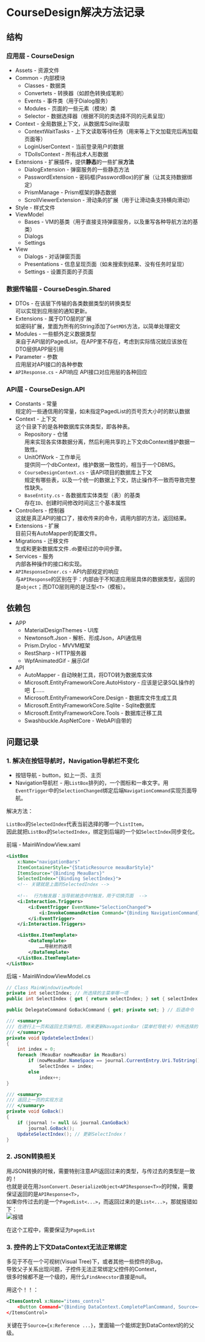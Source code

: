 # CourseDesign解决方法记录

## 结构

### 应用层 - CourseDesign

* Assets - 资源文件
* Common - 内部模块
  * Classes - 数据类
  * Convertets - 转换器（如颜色转换成笔刷）
  * Events -  事件类（用于Dialog服务）
  * Modules - 页面的一些元素（模块）类
  * Selector - 数据选择器（根据不同的类选择不同的元素呈现）
* Context - 全局数据上下文，从数据库Sqlite读取
  * ContextWaitTasks - 上下文读取等待任务（用来等上下文加载完后再加载页面等）
  * LoginUserContext - 当前登录用户的数据
  * TDollsContext - 所有战术人形数据
* Extensions - 扩展插件，提供**静态**的一些扩展**方法**
  * DialogExtension - 弹窗服务的一些静态方法
  * PasswordExtension - 密码框(PasswordBox)的扩展（让其支持数据绑定）
  * PrismManage - Prism框架的静态数据
  * ScrollViewerExtension - 滑动条的扩展（用于让滑动条支持横向滑动）
* Style - 样式文件
* ViewModel
  * Bases - VM的基类（用于直接支持弹窗服务，以及重写各种导航方法的基类）
  * Dialogs
  * Settings
* View
  * Dialogs - 对话弹窗页面
  * Presentations - 信息呈现页面（如未搜索到结果、没有任务时呈现）
  * Settings - 设置页面的子页面

### 数据传输层 - CourseDesgin.Shared

* DTOs - 在该层下传输的各类数据类型的转换类型  
  可以实现到应用层的通知更新。
* Extensions - 属于DTO层的扩展  
  如密码扩展，里面为所有的String添加了`GetMD5`方法，以简单处理密文
* Modules - 一些额外定义数据类型  
  来自于API层的PagedList，在APP里不存在，考虑到实际情况就应该放在DTO层供APP层引用
* Parameter - 参数  
  应用层对API接口的各种参数
* `APIResponse.cs` - API响应
  API接口对应用层的各种回应
  
### API层 - CourseDesign.API

* Constants - 常量  
  规定的一些通信用的常量，如未指定PagedList的页号页大小时的默认数据
* Context - 上下文  
  这个目录下的是各种数据库实体类型，即各种表。
  * Repository - 仓储  
    用来实现各实体数据分离，然后利用共享的上下文dbContext维护数据一致性。
  * UnitOfWork - 工作单元  
    提供同一个dbContext，维护数据一致性的，相当于一个DBMS。
  * `CourseDesignContext.cs` - 该API项目的数据库上下文  
    规定有哪些表，以及一个统一的数据上下文，防止操作不一致而导致完整性缺失。
  * `BaseEntity.cs` - 各数据库实体类型（表）的基类  
    存在`ID`、创建时间修改时间这三个基本属性
* Controllers - 控制器  
  这就是真正API的接口了，接收传来的命令，调用内部的方法，返回结果。
* Extensions - 扩展  
  目前只有AutoMapper的配置文件。
* Migrations - 迁移文件  
  生成和更新数据库文件`.db`要经过的中间步骤。
* Services - 服务  
  内部各种操作的接口和实现。
* `APIResponseInner.cs` - API内部规定的响应  
  与`APIResponse`的区别在于：内部由于不知道应用层具体的数据类型，返回的是`object`；而DTO层则用的是泛型`<T>`（模板）。

## 依赖包

* APP
  * MaterialDesignThemes - UI库
  * Newtonsoft.Json - 解析、形成Json，API通信用
  * Prism.DryIoc - MVVM框架
  * RestSharp - HTTP服务器
  * WpfAnimatedGif - 展示Gif
* API
  * AutoMapper - 自动映射工具，将DTO转为数据库实体
  * Microsoft.EntityFrameworkCore.AutoHistory - 应该是记录SQL操作的吧【……
  * Microsoft.EntityFrameworkCore.Design - 数据库文件生成工具
  * Microsoft.EntityFrameworkCore.Sqlite - Sqlite数据库
  * Microsoft.EntityFrameworkCore.Tools - 数据库迁移工具
  * Swashbuckle.AspNetCore - WebAPI自带的

## 问题记录

### 1. 解决在按钮导航时，Navigation导航栏不变化

* 按钮导航 - button，如上一页、主页
* Navigation导航栏 - 用`ListBox`排列的，一个图标和一串文字。用`EventTrigger`中的`SelectionChanged`绑定后端`NavigationCommand`实现页面导航。

解决方法：

`ListBox`的`SelectedIndex`代表当前选择的哪一个`ListItem`，  
因此就把`ListBox`的`SelectedIndex`，绑定到后端的一个如`SelectIndex`同步变化。

前端 - MainWindowView.xaml

```xml
<ListBox
    x:Name="navigationBars"
    ItemContainerStyle="{StaticResource meauBarStyle}"
    ItemsSource="{Binding MeauBars}"
    SelectedIndex="{Binding SelectIndex}">
    <!-- 关键就是上面的SelectedIndex -->
    
    <!--  行为触发器：当导航被选中时触发，用于切换页面  -->
    <i:Interaction.Triggers>
        <i:EventTrigger EventName="SelectionChanged">
            <i:InvokeCommandAction Command="{Binding NavigationCommand}" CommandParameter="{Binding ElementName=navigationBars, Path=SelectedItem}" />
        </i:EventTrigger>
    </i:Interaction.Triggers>

    <ListBox.ItemTemplate>
        <DataTemplate>
            ……导航栏的选项
        </DataTemplate>
    </ListBox.ItemTemplate>
</ListBox>
```

后端 - MainWindowViewModel.cs

```cs
// Class MainWindowViewModel
private int selectIndex; // 所选择的主菜单哪一项
public int SelectIndex { get { return selectIndex; } set { selectIndex = value; RaisePropertyChanged(); } } // 注意通知更新哈

public DelegateCommand GoBackCommand { get; private set; } // 后退命令

/// <summary>
/// 在进行上一页和返回主页操作后，用来更新NavagationBar（菜单栏导航卡）中所选择的导航项的index，从而更新所选择的项。否则操作后导航项不会更新
/// </summary>
private void UpdateSelectIndex()
{
    int index = 0;
    foreach (MeauBar nowMeauBar in MeauBars)
        if (nowMeauBar.NameSpace == journal.CurrentEntry.Uri.ToString()) // journal中这个代表当前页面的uri（前面导航传进来的那个），因此可以遍历然后找到index
            SelectIndex = index;
        else
            index++;
}

/// <summary>
/// 返回上一页的实现方法
/// </summary>
private void GoBack()
{
    if (journal != null && journal.CanGoBack)
        journal.GoBack();
    UpdateSelectIndex(); // 更新SelectIndex！
}
```

### 2. JSON转换相关

用JSON转换的时候，需要特别注意API返回过来的类型，与传过去的类型是一致的！  
也就是说在用`JsonConvert.DeserializeObject<APIResponse<T>>`的时候，需要保证返回的是`APIResponse<T>`，  
如果你传过去的是一个`PagedList<...>`，而返回过来的是`List<...>`，那就报错如下：  
![报错](images/%E9%A1%B9%E7%9B%AE%E7%AC%94%E8%AE%B0--06-06_19-05-10.png)

在这个工程中，需要保证为`PagedList`

### 3. 控件的上下文DataContext无法正常绑定

多见于不在一个可视树(Visual Tree)下，或者其他一些控件的Bug，  
导致父子关系出现问题，子控件无法正常绑定父控件的Context，  
很多时候都不是一个级的，用什么`FindAnecstor`直接是null。

用这个！！：

```xml
<ItemsControl x:Name="items_control"
    <Button Command="{Binding DataContext.CompletePlanCommand, Source={x:Reference items_control}}" />
</ItemsControl>
```

关键在于`Source={x:Reference ...}`，里面输一个能绑定到DataContext的的父级。
